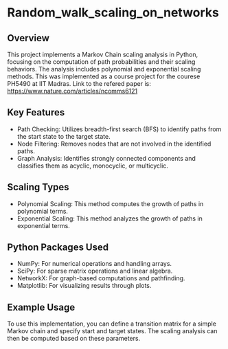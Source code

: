 # Random_walk_scaling_on_networks

## Overview
This project implements a Markov Chain scaling analysis in Python, focusing on the computation of path probabilities and their scaling behaviors. The analysis includes polynomial and exponential scaling methods. This was implemented as a course project for the courese PH5490 at IIT Madras. Link to the refered paper is: https://www.nature.com/articles/ncomms6121
## Key Features
- Path Checking: Utilizes breadth-first search (BFS) to identify paths from the start state to the target state.
- Node Filtering: Removes nodes that are not involved in the identified paths.
- Graph Analysis: Identifies strongly connected components and classifies them as acyclic, monocyclic, or multicyclic.
## Scaling Types
- Polynomial Scaling: This method computes the growth of paths in polynomial terms.
- Exponential Scaling: This method analyzes the growth of paths in exponential terms.
## Python Packages Used
- NumPy: For numerical operations and handling arrays.
- SciPy: For sparse matrix operations and linear algebra.
- NetworkX: For graph-based computations and pathfinding.
- Matplotlib: For visualizing results through plots.
## Example Usage
To use this implementation, you can define a transition matrix for a simple Markov chain and specify start and target states. The scaling analysis can then be computed based on these parameters.
